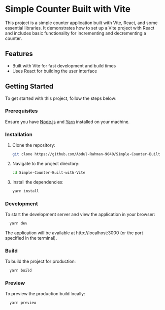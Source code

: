 # Simple Counter Built with Vite

This project is a simple counter application built with Vite, React, and some essential libraries. It demonstrates how to set up a Vite project with React and includes basic functionality for incrementing and decrementing a counter.

## Features

- Built with Vite for fast development and build times
- Uses React for building the user interface

## Getting Started

To get started with this project, follow the steps below:

### Prerequisites

Ensure you have [Node.js](https://nodejs.org/) and [Yarn](https://yarnpkg.com/) installed on your machine.

### Installation

1. Clone the repository:

   ```bash
   git clone https://github.com/Abdul-Rahman-9040/Simple-Counter-Built-with-Vite.git
   ```
2. Navigate to the project directory:
    ```bash
   cd Simple-Counter-Built-with-Vite
   ```
3. Install the dependencies:
    ```bash
   yarn install
   ```
### Development
To start the development server and view the application in your browser:
 ```bash
   yarn dev
   ```
The application will be available at http://localhost:3000 (or the port specified in the terminal).
### Build
To build the project for production:
 ```bash
   yarn build
   ```
### Preview
To preview the production build locally:
 ```bash
   yarn preview
   ```
